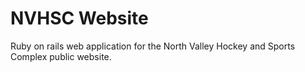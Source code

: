 NVHSC Website
=============

Ruby on rails web application for the North Valley Hockey and Sports Complex public website.
